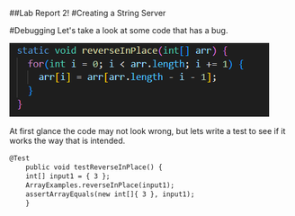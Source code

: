##Lab Report 2!
#Creating a String Server












#Debugging
Let's take a look at some code that has a bug. 

![Code w/ a Bug](code-with-bug.png)

At first glance the code may not look wrong, but lets write a test to see if it works the way that is intended. 
```
@Test 
	public void testReverseInPlace() {
    int[] input1 = { 3 };
    ArrayExamples.reverseInPlace(input1);
    assertArrayEquals(new int[]{ 3 }, input1);
	}
 ```
